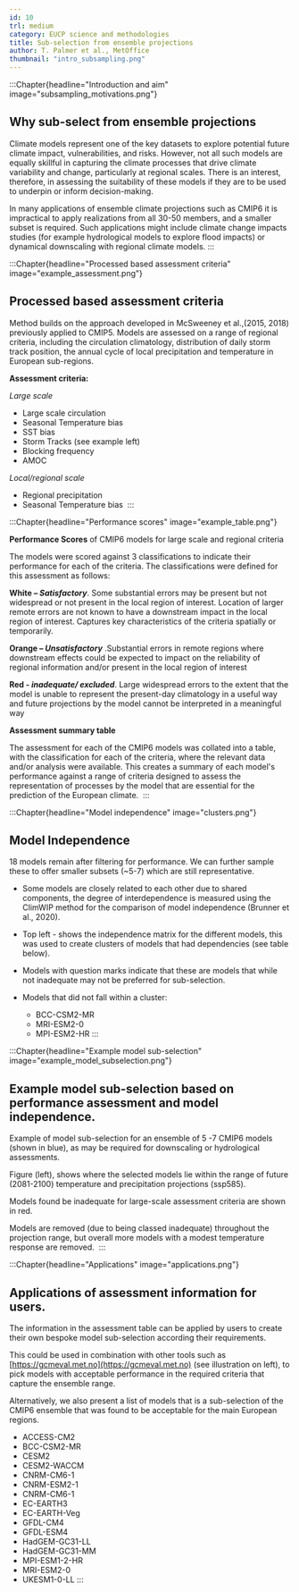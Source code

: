 ```yaml
---
id: 10
trl: medium
category: EUCP science and methodologies
title: Sub-selection from ensemble projections
author: T. Palmer et al., MetOffice
thumbnail: "intro_subsampling.png"
---
```


:::Chapter{headline="Introduction and aim" image="subsampling_motivations.png"}
## Why sub-select from ensemble projections

Climate models represent one of the key datasets to explore potential future
climate impact, vulnerabilities, and risks. However, not all such models are
equally skillful in capturing the climate processes that drive climate
variability and change, particularly at regional scales. There is an interest,
therefore, in assessing the suitability of these models if they are to be used
to underpin or inform decision-making.​

In many applications of ensemble climate projections such as CMIP6 it is
impractical to apply realizations from all 30-50 members, and a smaller subset is
required. Such applications might include climate change impacts studies (for
example hydrological models to explore flood impacts) or dynamical downscaling
with regional climate models.
:::

:::Chapter{headline="Processed based assessment criteria" image="example_assessment.png"}
## Processed based assessment criteria

Method builds on the approach developed in McSweeney et al.,(2015, 2018)
previously applied to CMIP5. Models are assessed on a range of regional
criteria, including the circulation climatology, distribution of daily storm
track position, the annual cycle of local precipitation and temperature in
European sub-regions.​

**Assessment criteria:**

_Large scale​_

- Large scale circulation​
- Seasonal  Temperature bias ​
- SST bias  ​
- Storm Tracks (see example left)​
- Blocking frequency​
- AMOC​

_Local/regional scale​_

- Regional precipitation​
- Seasonal  Temperature bias ​
:::

:::Chapter{headline="Performance scores" image="example_table.png"}

**Performance Scores** of CMIP6 models for large scale and regional criteria ​

The models were scored against 3 classifications to indicate their performance
for each of the criteria. The classifications were defined for this assessment
as follows: ​

**White – _Satisfactory_**. Some substantial errors may be present but not widespread
or not present in the local region of interest. Location of larger remote errors
are not known to have a downstream impact in the local region of interest.
Captures key characteristics of the criteria spatially or temporarily.​

**Orange – _Unsatisfactory_** .Substantial errors in remote regions where downstream
effects could be expected to impact on the reliability of regional information
and/or present in the local region of interest​

**Red  - _inadequate/ excluded_**. Large widespread errors to the extent that the
model is unable to represent the present-day climatology in a useful way and
future projections by the model cannot be interpreted in a meaningful way​

**Assessment summary table​**

The assessment for each of the CMIP6 models was collated into a table, with the
classification for each of the criteria, where the relevant data and/or analysis
were available. This creates a summary of each model's performance against a
range of criteria designed to assess the representation of processes by the
model that are essential for the prediction of the European climate. ​
:::

:::Chapter{headline="Model independence​" image="clusters.png"}
## Model Independence​

18 models remain after filtering for performance. We can further sample these to
offer smaller subsets (~5-7) which are still representative.​

- Some models are closely related to each other due to shared components, the
  degree of interdependence is measured using the ClimWIP method for the
  comparison of model independence (Brunner et al., 2020). ​

- Top left - shows the independence matrix for the different models, this was
  used to create clusters of models that had dependencies (see table below). ​

- Models with question marks indicate that these are models that while not
  inadequate may not be preferred for sub-selection. ​

- Models that did not fall within a cluster: ​

  - BCC-CSM2-MR​
  - MRI-ESM2-0​
  - MPI-ESM2-HR​
:::

:::Chapter{headline="Example model sub-selection" image="example_model_subselection.png"}
## Example model sub-selection based on performance assessment and model independence.

Example of model sub-selection for an ensemble of 5 -7 CMIP6 models (shown in
blue), as may be required for downscaling or hydrological assessments. ​

Figure (left), shows where the selected models lie within the range of future
(2081-2100) temperature and precipitation projections (ssp585). ​

Models found be inadequate for large-scale assessment criteria are shown in red.

Models are removed (due to being classed inadequate) throughout the projection
range, but overall more models with a modest temperature response are removed. ​
:::

:::Chapter{headline="Applications" image="applications.png"}
## Applications of assessment information for users.​

The information in the assessment table can be applied by users to create their
own bespoke model sub-selection according their requirements. ​

This could be used in combination with other tools such as
[https://gcmeval.met.no](https://gcmeval.met.no) (see illustration on left), to
pick models with acceptable performance in the required criteria that capture
the ensemble range. ​

Alternatively, we also present a list of models that is a sub-selection of the
CMIP6 ensemble that was found to be acceptable for the main European regions. ​

- ACCESS-CM2​
- BCC-CSM2-MR​
- CESM2​
- CESM2-WACCM​
- CNRM-CM6-1​
- CNRM-ESM2-1​
- CNRM-CM6-1​
- EC-EARTH3​
- EC-EARTH-Veg​
- GFDL-CM4​
- GFDL-ESM4​
- HadGEM-GC31-LL​
- HadGEM-GC31-MM​
- MPI-ESM1-2-HR​
- MRI-ESM2-0​
- UKESM1-0-LL​
:::
